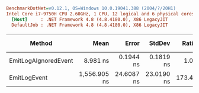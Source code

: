 ``` ini

BenchmarkDotNet=v0.12.1, OS=Windows 10.0.19041.388 (2004/?/20H1)
Intel Core i7-9750H CPU 2.60GHz, 1 CPU, 12 logical and 6 physical cores
  [Host]     : .NET Framework 4.8 (4.8.4180.0), X86 LegacyJIT
  DefaultJob : .NET Framework 4.8 (4.8.4180.0), X86 LegacyJIT


```
|               Method |         Mean |      Error |     StdDev |  Ratio | RatioSD |  Gen 0 | Gen 1 | Gen 2 | Allocated |
|--------------------- |-------------:|-----------:|-----------:|-------:|--------:|-------:|------:|------:|----------:|
| EmitLogAIgnoredEvent |     8.981 ns |  0.1944 ns |  0.1819 ns |   1.00 |    0.00 |      - |     - |     - |         - |
|         EmitLogEvent | 1,556.905 ns | 24.6087 ns | 23.0190 ns | 173.43 |    4.48 | 0.0401 |     - |     - |     216 B |
